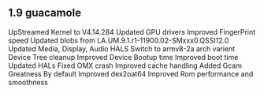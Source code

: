 ## 1.9 guacamole 

UpStreamed Kernel to V4.14.284
Updated GPU drivers
Improved FingerPrint speed
Updated blobs from LA.UM.9.1.r1-11900.02-SMxxx0.QSSI12.0
Updated Media, Display, Audio HALS
Switch to armv8-2a arch varient
Device Tree cleanup
Improved Device Bootup time
Improved boot time
Updated HALs
Fixed OMX crash
Improved cache handling
Added Gcam Greatness By default
Improved dex2oat64
Improved Rom performance and smoothness
